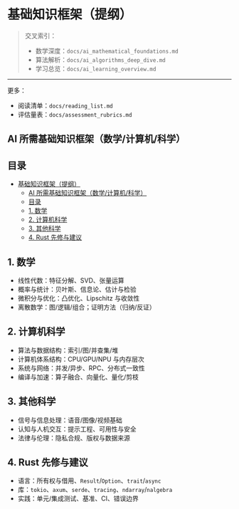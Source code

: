 # 基础知识框架（提纲）

> 交叉索引：
>
> - 数学深度：`docs/ai_mathematical_foundations.md`
> - 算法解析：`docs/ai_algorithms_deep_dive.md`
> - 学习总览：`docs/ai_learning_overview.md`

---

更多：

- 阅读清单：`docs/reading_list.md`
- 评估量表：`docs/assessment_rubrics.md`

## AI 所需基础知识框架（数学/计算机/科学）

## 目录

- [基础知识框架（提纲）](#基础知识框架提纲)
  - [AI 所需基础知识框架（数学/计算机/科学）](#ai-所需基础知识框架数学计算机科学)
  - [目录](#目录)
  - [1. 数学](#1-数学)
  - [2. 计算机科学](#2-计算机科学)
  - [3. 其他科学](#3-其他科学)
  - [4. Rust 先修与建议](#4-rust-先修与建议)

## 1. 数学

- 线性代数：特征分解、SVD、张量运算
- 概率与统计：贝叶斯、信息论、估计与检验
- 微积分与优化：凸优化、Lipschitz 与收敛性
- 离散数学：图/逻辑/组合；证明方法（归纳/反证）

## 2. 计算机科学

- 算法与数据结构：索引/图/并查集/堆
- 计算机体系结构：CPU/GPU/NPU 与内存层次
- 系统与网络：并发/异步、RPC、分布式一致性
- 编译与加速：算子融合、向量化、量化/剪枝

## 3. 其他科学

- 信号与信息处理：语音/图像/视频基础
- 认知与人机交互：提示工程、可用性与安全
- 法律与伦理：隐私合规、版权与数据来源

## 4. Rust 先修与建议

- 语言：所有权与借用、`Result`/`Option`、`trait`/`async`
- 库：`tokio`、`axum`、`serde`、`tracing`、`ndarray`/`nalgebra`
- 实践：单元/集成测试、基准、CI、错误边界
